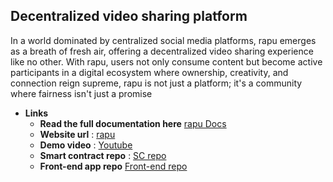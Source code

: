 

## Decentralized video sharing platform 

In a world dominated by centralized social media platforms, rapu emerges as a breath of fresh air, offering a decentralized video sharing experience like no other. With rapu, users not only consume content but become active participants in a digital ecosystem where ownership, creativity, and connection reign supreme, rapu is not just a platform; it's a community where fairness isn't just a promise

- **Links**
    - **Read the full documentation here**  [rapu Docs](https://open.gitbook.com/~space/oN0Hr2co20NYVrxEUzpZ)
   - **Website url** : [rapu](https://www.rapu.xyz/)
   - **Demo video** : [Youtube](https://youtu.be/6ke3u9Z9pE4)
   - **Smart contract repo** : [SC repo](https://github.com/pax-fy/rapu)
   - **Front-end app repo**  [Front-end repo](https://github.com/pax-fy/web_app)

